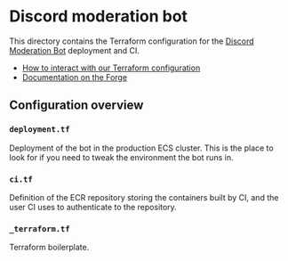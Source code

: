 # Discord moderation bot

This directory contains the Terraform configuration for the [Discord Moderation
Bot][bot-source] deployment and CI.

* [How to interact with our Terraform configuration](../README.md)
* [Documentation on the Forge][forge]

[forge]: https://forge.rust-lang.org/infra/docs/discord-mods-bot.html
[bot-source]: https://github.com/rust-lang/discord-mods-bot

## Configuration overview

### `deployment.tf`

Deployment of the bot in the production ECS cluster. This is the place to look
for if you need to tweak the environment the bot runs in.

### `ci.tf`

Definition of the ECR repository storing the containers built by CI, and the
user CI uses to authenticate to the repository.

### `_terraform.tf`

Terraform boilerplate.
